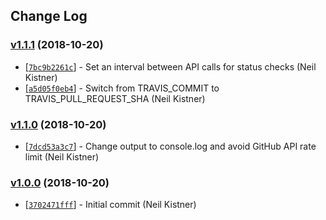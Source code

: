 ## Change Log

### [v1.1.1](https://github.com/wyze/wait-for-now/releases/tag/v1.1.1) (2018-10-20)

* [[`7bc9b2261c`](https://github.com/wyze/wait-for-now/commit/7bc9b2261c)] - Set an interval between API calls for status checks (Neil Kistner)
* [[`a5d05f0eb4`](https://github.com/wyze/wait-for-now/commit/a5d05f0eb4)] - Switch from TRAVIS\_COMMIT to TRAVIS\_PULL\_REQUEST\_SHA (Neil Kistner)

### [v1.1.0](https://github.com/wyze/wait-for-now/releases/tag/v1.1.0) (2018-10-20)

* [[`7dcd53a3c7`](https://github.com/wyze/wait-for-now/commit/7dcd53a3c7)] - Change output to console.log and avoid GitHub API rate limit (Neil Kistner)

### [v1.0.0](https://github.com/wyze/wait-for-now/releases/tag/v1.0.0) (2018-10-20)

* [[`3702471fff`](https://github.com/wyze/wait-for-now/commit/3702471fff)] - Initial commit (Neil Kistner)
